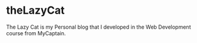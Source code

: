 # theLazyCat
The Lazy Cat is my Personal blog that I developed in the Web Development course from MyCaptain.

